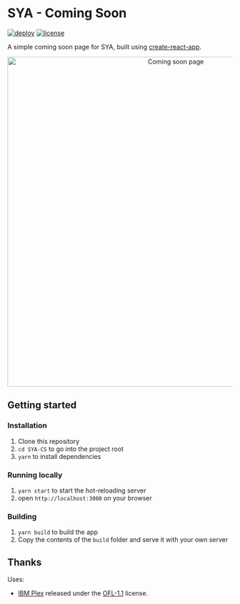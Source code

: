 SYA - Coming Soon
======================
[![deploy](https://github.com/Friezer-85/SYA-CS/workflows/deploy/badge.svg)](https://github.com/Friezer-85/SYA-CS/actions?query=workflow%3Adeploy)
[![license](https://img.shields.io/github/license/Friezer-85/SYA-CS)](LICENSE)

A simple coming soon page for SYA, built using [create-react-app](https://github.com/facebook/create-react-app).

<p align="center">
  <img src="./docs/scrot.png" alt="Coming soon page" width="738">
</p>

## Getting started

### Installation

1. Clone this repository
2. `cd SYA-CS` to go into the project root
3. `yarn` to install dependencies

### Running locally

1. `yarn start` to start the hot-reloading server
2. open `http://localhost:3000` on your browser

### Building

1. `yarn build` to build the app
2. Copy the contents of the `build` folder and serve it with your own server

## Thanks

Uses: 
 - [IBM Plex](https://github.com/IBM/plex) released under the [OFL-1.1](https://github.com/IBM/plex/blob/master/LICENSE.txt) license.
